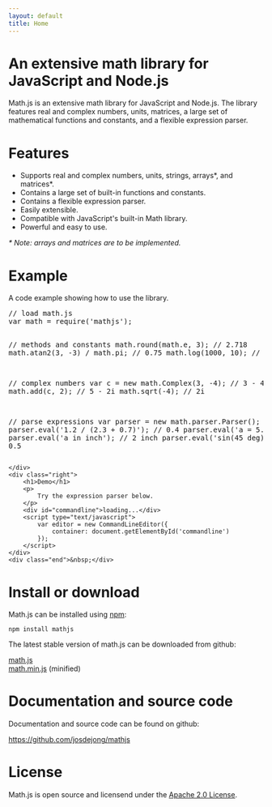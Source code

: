 ```yaml
---
layout: default
title: Home
---
```


# An extensive math library for JavaScript and Node.js

Math.js is an extensive math library for JavaScript and Node.js.
The library features real and complex numbers, units, matrices,
a large set of mathematical functions and constants,
and a flexible expression parser.


# Features

- Supports real and complex numbers, units, strings, arrays\*, and
  matrices\*.
- Contains a large set of built-in functions and constants.
- Contains a flexible expression parser.
- Easily extensible.
- Compatible with JavaScript's built-in Math library.
- Powerful and easy to use.

*\* Note: arrays and matrices are to be implemented.*

<div class="cols">
    <div class="left">
        <h1>Example</h1>
        <p>
            A code example showing how to use the library.
        </p>
        <pre id="example">
// load math.js
var math = require('mathjs');

// methods and constants
math.round(math.e, 3);            // 2.718
math.atan2(3, -3) / math.pi;      // 0.75
math.log(1000, 10);               // 3

// complex numbers
var c = new math.Complex(3, -4);  // 3 - 4i
math.add(c, 2);                   // 5 - 2i
math.sqrt(-4);                    // 2i

// parse expressions
var parser = new math.parser.Parser();
parser.eval('1.2 / (2.3 + 0.7)'); // 0.4
parser.eval('a = 5.08 cm');
parser.eval('a in inch');         // 2 inch
parser.eval('sin(45 deg) ^ 2');   // 0.5
        </pre>

    </div>
    <div class="right">
        <h1>Demo</h1>
        <p>
            Try the expression parser below.
        </p>
        <div id="commandline">loading...</div>
        <script type="text/javascript">
            var editor = new CommandLineEditor({
                container: document.getElementById('commandline')
            });
        </script>
    </div>
    <div class="end">&nbsp;</div>
</div>



# Install or download

Math.js can be installed using [npm](https://npmjs.org/):

    npm install mathjs

The latest stable version of math.js can be downloaded from github:

<p>
    <a href="https://raw.github.com/josdejong/mathjs/master/math.js" target="_blank">math.js</a>
    <br>
    <a href="https://raw.github.com/josdejong/mathjs/master/math.min.js" target="_blank">math.min.js</a> (minified)
</p>

<!-- TODO: create nice download buttons
<button class="download">math.js</button>
-->

# Documentation and source code

Documentation and source code can be found on github:

<p>
    <a href="https://github.com/josdejong/mathjs" target="_blank">https://github.com/josdejong/mathjs</a>
</p>

# License

Math.js is open source and licensend under the
<a href="http://www.apache.org/licenses/LICENSE-2.0" target="_blank">Apache 2.0 License</a>.
